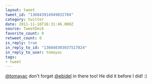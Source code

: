 ```yaml
---
layout: tweet
tweet_id: "136843914949832704"
category: twitter
date: 2011-11-16T16:31:46.000Z
source: TweetDeck
favorite_count: 0
retweet_count: 0
is_reply: true
in_reply_to_id: "136840303037517824"
in_reply_to_user: tomayac
tags:
- tweet
---
```


[@tomayac](https://twitter.com/@tomayac) don't forget [@ebidel](https://twitter.com/@ebidel) in there too! He did it before I did! :)
